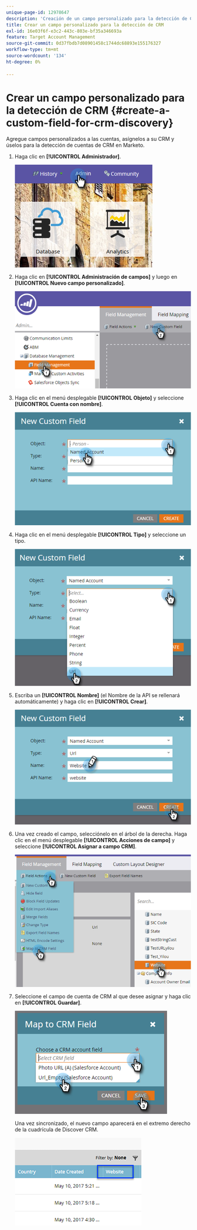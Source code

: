 ```yaml
---
unique-page-id: 12978647
description: 'Creación de un campo personalizado para la detección de CRM: documentos de Marketo: documentación del producto'
title: Crear un campo personalizado para la detección de CRM
exl-id: 16e03f6f-e3c2-443c-803e-bf35a346693a
feature: Target Account Management
source-git-commit: 0d37fbdb7d08901458c1744dc68893e155176327
workflow-type: tm+mt
source-wordcount: '134'
ht-degree: 0%

---
```


# Crear un campo personalizado para la detección de CRM {#create-a-custom-field-for-crm-discovery}

Agregue campos personalizados a las cuentas, asígnelos a su CRM y úselos para la detección de cuentas de CRM en Marketo.

1. Haga clic en **[!UICONTROL Administrador]**.

   ![](assets/admin.png)

1. Haga clic en **[!UICONTROL Administración de campos]** y luego en **[!UICONTROL Nuevo campo personalizado]**.

   ![](assets/two-4.png)

1. Haga clic en el menú desplegable **[!UICONTROL Objeto]** y seleccione **[!UICONTROL Cuenta con nombre]**.

   ![](assets/three-3.png)

1. Haga clic en el menú desplegable **[!UICONTROL Tipo]** y seleccione un tipo.

   ![](assets/four-3.png)

1. Escriba un **[!UICONTROL Nombre]** (el Nombre de la API se rellenará automáticamente) y haga clic en **[!UICONTROL Crear]**.

   ![](assets/five-3.png)

1. Una vez creado el campo, selecciónelo en el árbol de la derecha. Haga clic en el menú desplegable **[!UICONTROL Acciones de campo]** y seleccione **[!UICONTROL Asignar a campo CRM]**.

   ![](assets/six-2.png)

1. Seleccione el campo de cuenta de CRM al que desee asignar y haga clic en **[!UICONTROL Guardar]**.

   ![](assets/seven-1.png)

   Una vez sincronizado, el nuevo campo aparecerá en el extremo derecho de la cuadrícula de Discover CRM.

   ![](assets/eight.png)
